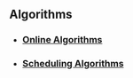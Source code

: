Algorithms
----


- ### [Online Algorithms]()

- ### [Scheduling Algorithms](https://github.com/hxwang/Seminar/blob/master/Paper-Summary/algorithms/scheduling-algorithms.md)
